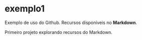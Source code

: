 # exemplo1
Exemplo de uso do Github.  Recursos disponíveis no  **Markdown**.

Primeiro projeto explorando recursos do Markdown.


